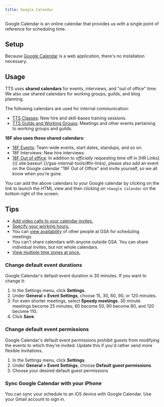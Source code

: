 ```yaml
---
title: Google Calendar
---
```


Google Calendar is an online calendar that provides us with a single point of reference for scheduling time.

## Setup

Because [Google Calendar]({{site.baseurl}}/google-calendar) is a web application, there's no installation necessary.

## Usage

TTS uses **shared calendars** for events, interviews, and "out of office" time. We also use shared calendars for working groups, guilds, and blog planning.

The following calendars are used for internal communication:

- [TTS Classes](https://calendar.google.com/calendar/embed?src=gsa.gov_gi2e1fc66fh4v5in8ogsm0v8oo%40group.calendar.google.com): New hire and skill-bases training sessions.
- [TTS Guilds and Working Groups](https://www.google.com/calendar/embed?src=gsa.gov_o1aqcv28k1f0nmca5bkch8los4%40group.calendar.google.com): Meetings and other events pertaining to working groups and guilds.

**18F also uses these shared calendars:**

- [18F Events](https://calendar.google.com/calendar/embed?src=gsa.gov_3rapmucstu32ma18da84el20ug%40group.calendar.google.com): Team-wide events, start dates, standups, and so on.
- 18F Interviews: New hire interviews.
- [18F Out of office](https://calendar.google.com/calendar/embed?src=gsa.gov_bth7useo0eeiicjgos2di6ph8k%40group.calendar.google.com): In addition to <em>officially</em> requesting time off in [HR Links]({{ site.baseurl }}/gsa-internal-tools/#hr-links), please also add an event on the Google calendar "18F Out of Office" and invite yourself, so we all know when you’re gone.

You can add the above calendars to your Google calendar by clicking on the link to launch the HTML view and then clicking on `+Google Calendar` on the bottom right of the screen.

## Tips

- [Add video calls to your calendar invites.](https://support.google.com/a/answer/4362302)
- [Specify your working hours.](https://support.google.com/calendar/answer/7638168)
- You can [view availability](https://support.google.com/calendar/answer/6294878) of other people at GSA for scheduling meetings.
- You can't share calendars with anyone outside GSA. You can share individual invites, but not whole calendars.
- [View multiple time zones at once.](https://support.google.com/calendar/answer/37064)

### Change default event durations

Google Calendar's default event duration is 30 minutes. If you want to change it:

1. In the Settings menu, click **Settings**.
2. Under **General > Event Settings**, choose 15, 30, 60, 90, or 120 minutes.
3. For even shorter meetings, select **Speedy meetings**. 30 minute meetings become 25 minutes; 60 become 50, 90 become 80, and 120 become 110.
4. Click **Save**.

### Change default event permissions

Google Calendar's default event permissions prohibit guests from modifying the events to which they're invited. Update this if you'd rather send more flexible invitations.

1. In the Settings menu, click **Settings**.
2. Under **General > Event Settings**, choose **Default guest permissions**.
3. Choose your desired default guest permissions

### Sync Google Calendar with your iPhone

You can sync your schedule to an iOS device with Google Calendar. Use your Gmail account to sign in.
